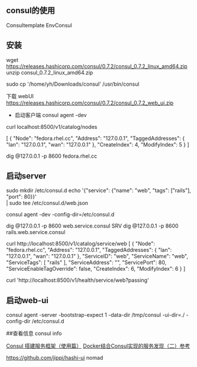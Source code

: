 ## consul的使用

Consultemplate
EnvConsul


## 安装
wget https://releases.hashicorp.com/consul/0.7.2/consul_0.7.2_linux_amd64.zip
unzip  consul_0.7.2_linux_amd64.zip

sudo cp '/home/yh/Downloads/consul'  /usr/bin/consul

下载 webUI
https://releases.hashicorp.com/consul/0.7.2/consul_0.7.2_web_ui.zip


+ 启动客户端
consul agent -dev

curl localhost:8500/v1/catalog/nodes

[
    {
        "Node": "fedora.rhel.cc",
        "Address": "127.0.0.1",
        "TaggedAddresses": {
            "lan": "127.0.0.1",
            "wan": "127.0.0.1"
        },
        "CreateIndex": 4,
        "ModifyIndex": 5
    }
]


dig @127.0.0.1 -p 8600 fedora.rhel.cc


## 启动server
sudo mkdir /etc/consul.d
echo '{"service": {"name": "web", "tags": ["rails"], "port": 80}}' \
    | sudo tee /etc/consul.d/web.json


consul agent -dev -config-dir=/etc/consul.d


dig @127.0.0.1 -p 8600 web.service.consul SRV
dig @127.0.0.1 -p 8600 rails.web.service.consul


curl http://localhost:8500/v1/catalog/service/web
[
    {
        "Node": "fedora.rhel.cc",
        "Address": "127.0.0.1",
        "TaggedAddresses": {
            "lan": "127.0.0.1",
            "wan": "127.0.0.1"
        },
        "ServiceID": "web",
        "ServiceName": "web",
        "ServiceTags": [
            "rails"
        ],
        "ServiceAddress": "",
        "ServicePort": 80,
        "ServiceEnableTagOverride": false,
        "CreateIndex": 6,
        "ModifyIndex": 6
    }
]


curl 'http://localhost:8500/v1/health/service/web?passing'



## 启动web-ui

consul agent -server -bootstrap-expect 1 -data-dir /tmp/consul -ui-dir=./  -config-dir /etc/consul.d

##查看信息
consul info










[Consul 搭建服务框架（使用篇）](http://dockone.io/article/1565)
[Docker结合Consul实现的服务发现（二）参考](http://dockone.io/article/1360)

https://github.com/jippi/hashi-ui
nomad